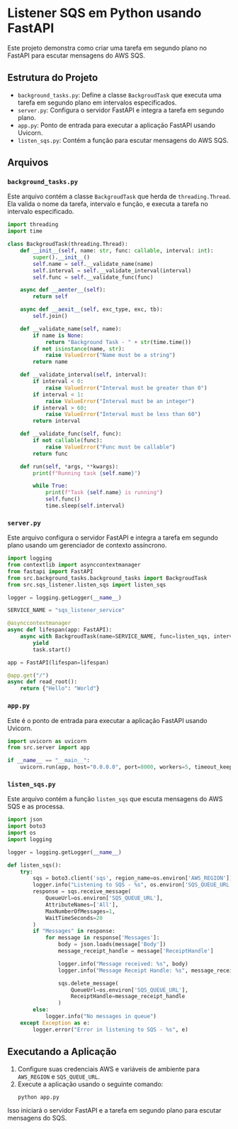 # Listener SQS em Python usando FastAPI

Este projeto demonstra como criar uma tarefa em segundo plano no FastAPI para escutar mensagens do AWS SQS.

## Estrutura do Projeto

- `background_tasks.py`: Define a classe `BackgroudTask` que executa uma tarefa em segundo plano em intervalos especificados.
- `server.py`: Configura o servidor FastAPI e integra a tarefa em segundo plano.
- `app.py`: Ponto de entrada para executar a aplicação FastAPI usando Uvicorn.
- `listen_sqs.py`: Contém a função para escutar mensagens do AWS SQS.

## Arquivos

### `background_tasks.py`

Este arquivo contém a classe `BackgroudTask` que herda de `threading.Thread`. Ela valida o nome da tarefa, intervalo e função, e executa a tarefa no intervalo especificado.

```python
import threading
import time

class BackgroudTask(threading.Thread):
    def __init__(self, name: str, func: callable, interval: int):
        super().__init__()
        self.name = self.__validate_name(name)
        self.interval = self.__validate_interval(interval)
        self.func = self.__validate_func(func)

    async def __aenter__(self):
        return self

    async def __aexit__(self, exc_type, exc, tb):
        self.join()

    def __validate_name(self, name):
        if name is None:
            return "Background Task - " + str(time.time())
        if not isinstance(name, str):
            raise ValueError("Name must be a string")
        return name

    def __validate_interval(self, interval):
        if interval < 0:
            raise ValueError("Interval must be greater than 0")
        if interval < 1:
            raise ValueError("Interval must be an integer")
        if interval > 60:
            raise ValueError("Interval must be less than 60")
        return interval

    def __validate_func(self, func):
        if not callable(func):
            raise ValueError("Func must be callable")
        return func

    def run(self, *args, **kwargs):
        print(f"Running task {self.name}")

        while True:
            print(f"Task {self.name} is running")
            self.func()
            time.sleep(self.interval)
```

### `server.py`

Este arquivo configura o servidor FastAPI e integra a tarefa em segundo plano usando um gerenciador de contexto assíncrono.

```python
import logging
from contextlib import asynccontextmanager
from fastapi import FastAPI
from src.background_tasks.background_tasks import BackgroudTask
from src.sqs_listener.listen_sqs import listen_sqs

logger = logging.getLogger(__name__)

SERVICE_NAME = "sqs_listener_service"

@asynccontextmanager
async def lifespan(app: FastAPI):
    async with BackgroudTask(name=SERVICE_NAME, func=listen_sqs, interval=2) as task:
        yield
        task.start()

app = FastAPI(lifespan=lifespan)

@app.get("/")
async def read_root():
    return {"Hello": "World"}
```

### `app.py`

Este é o ponto de entrada para executar a aplicação FastAPI usando Uvicorn.

```python
import uvicorn as uvicorn
from src.server import app

if __name__ == "__main__":
    uvicorn.run(app, host="0.0.0.0", port=8000, workers=5, timeout_keep_alive=600, reload=False)
```

### `listen_sqs.py`

Este arquivo contém a função `listen_sqs` que escuta mensagens do AWS SQS e as processa.

```python
import json
import boto3
import os
import logging

logger = logging.getLogger(__name__)

def listen_sqs():
    try:
        sqs = boto3.client('sqs', region_name=os.environ['AWS_REGION'])
        logger.info("Listening to SQS - %s", os.environ['SQS_QUEUE_URL'])
        response = sqs.receive_message(
            QueueUrl=os.environ['SQS_QUEUE_URL'],
            AttributeNames=['All'],
            MaxNumberOfMessages=1,
            WaitTimeSeconds=20
        )
        if "Messages" in response:
            for message in response['Messages']:
                body = json.loads(message['Body'])
                message_receipt_handle = message['ReceiptHandle']

                logger.info("Message received: %s", body)
                logger.info("Message Receipt Handle: %s", message_receipt_handle)

                sqs.delete_message(
                    QueueUrl=os.environ['SQS_QUEUE_URL'],
                    ReceiptHandle=message_receipt_handle
                )
        else:
            logger.info("No messages in queue")
    except Exception as e:
        logger.error("Error in listening to SQS - %s", e)
```

## Executando a Aplicação

1. Configure suas credenciais AWS e variáveis de ambiente para `AWS_REGION` e `SQS_QUEUE_URL`.
2. Execute a aplicação usando o seguinte comando:
   ```bash
   python app.py
   ```

Isso iniciará o servidor FastAPI e a tarefa em segundo plano para escutar mensagens do SQS.
